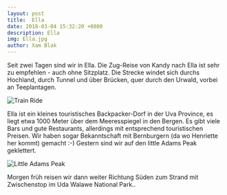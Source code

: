 ```yaml
---
layout: post
title:  Ella
date: 2018-03-04 15:32:20 +0800
description: Ella
img: Ella.jpg
author: Xam Blak
---
```

Seit zwei Tagen sind wir in Ella. Die Zug-Reise von Kandy nach Ella ist sehr zu empfehlen - auch ohne Sitzplatz. Die Strecke windet sich durchs Hochland, durch Tunnel und über Brücken, quer durch den Urwald, vorbei an Teeplantagen.

![Train Ride]({{site.baseurl}}/assets/img/Ella-train.jpg)

Ella ist ein kleines touristisches Backpacker-Dorf in der Uva Province, es liegt etwa 1000 Meter über dem Meeresspiegel in den Bergen. Es gibt viele Bars und gute Restaurants, allerdings mit entsprechend touristischen Preisen. Wir haben sogar Bekanntschaft mit Bernburgern (da wo Henriette her kommt) gemacht :-) Gestern sind wir auf den little Adams Peak geklettert.

![Little Adams Peak]({{site.baseurl}}/assets/img/Ella-peak.jpg)

Morgen früh reisen wir dann weiter Richtung Süden zum Strand mit Zwischenstop im Uda Walawe National Park..


